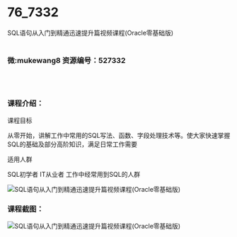 # 76_7332
SQL语句从入门到精通迅速提升篇视频课程(Oracle零基础版)
<br/></br>
<h3>微:mukewang8 资源编号：527332</h3>
<br/></br>
<h3>课程介绍：</h3>
<p>课程目标</p>
<p>从零开始，讲解工作中常用的<a title="查看与 SQL 相关的文章" target="_blank">SQL</a>写法、函数、字段处理技术等。使大家快速掌握SQL的基础及部分高阶知识，满足日常工作需要</p>
<p>适用人群</p>
<p>SQL初学者 IT从业者 工作中经常用到SQL的人群</p>
<p><img src="https://www.ko996.com/wp-content/uploads/img/2019/09/d11a495ebd41eac-2-300x225.gif" alt="SQL语句从入门到精通迅速提升篇视频课程(Oracle零基础版)"></p>
<h3>课程截图：</h3>
<p><img src="https://www.ko996.com/wp-content/uploads/img/2019/09/1-75.png" alt="SQL语句从入门到精通迅速提升篇视频课程(Oracle零基础版)"></p>
